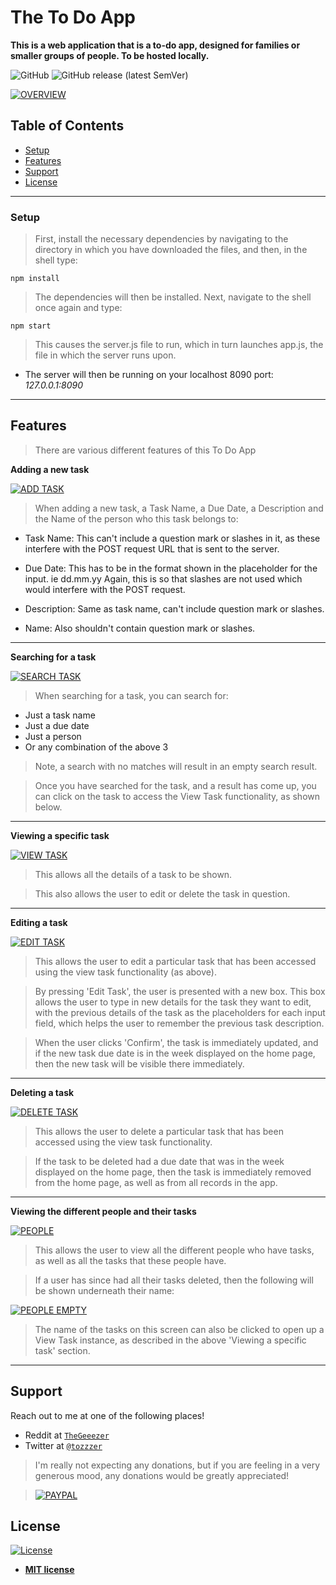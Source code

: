 # The To Do App

**This is a web application that is a to-do app, designed for families or smaller groups of people. To be hosted locally.**

![GitHub](https://img.shields.io/github/license/tom-pettit/ToDoApp?style=for-the-badge)
![GitHub release (latest SemVer)](https://img.shields.io/github/v/release/tom-pettit/ToDoApp?style=for-the-badge)

[![OVERVIEW](https://snipboard.io/fsJPyI.jpg)]()

## Table of Contents 
- [Setup](#setup)
- [Features](#features)
- [Support](#support)
- [License](#license)

---

### Setup
> First, install the necessary dependencies by navigating to the directory in which you have downloaded the files, and then, in the shell type:
```shell
npm install
```

> The dependencies will then be installed. Next, navigate to the shell once again and type:
```shell
npm start
```

> This causes the server.js file to run, which in turn launches app.js, the file in which the server runs upon.

- The server will then be running on your localhost 8090 port: *127.0.0.1:8090*

---

## Features
> There are various different features of this To Do App

**Adding a new task**

[![ADD TASK](https://media.giphy.com/media/jnEFrBpZlbwP0HAywL/giphy.gif)]()

> When adding a new task, a Task Name, a Due Date, a Description and the Name of the person who this task belongs to:

- Task Name: This can't include a question mark or slashes in it, as these interfere with the POST request URL that is sent to the server.

- Due Date: This has to be in the format shown in the placeholder for the input. ie dd.mm.yy Again, this is so that slashes are not used which would interfere with the POST request.

- Description: Same as task name, can't include question mark or slashes.

- Name: Also shouldn't contain question mark or slashes.

---

**Searching for a task**

[![SEARCH TASK](https://media.giphy.com/media/Yo8rW9g3zMeJ9e4Ub0/giphy.gif)]()

> When searching for a task, you can search for:
- Just a task name
- Just a due date
- Just a person
- Or any combination of the above 3 

> Note, a search with no matches will result in an empty search result.

> Once you have searched for the task, and a result has come up, you can click on the task to access the View Task functionality, as shown below.

---

**Viewing a specific task**

[![VIEW TASK](https://media.giphy.com/media/ZbaGQBw5ziruJnVL1j/giphy.gif)]()

> This allows all the details of a task to be shown. 

> This also allows the user to edit or delete the task in question.

---

**Editing a task**

[![EDIT TASK](https://media.giphy.com/media/IdCklBJnihabcq6g0o/giphy.gif)]()

> This allows the user to edit a particular task that has been accessed using the view task functionality (as above).

> By pressing 'Edit Task', the user is presented with a new box. This box allows the user to type in new details for the task they want to edit, with the previous details of the task as the placeholders for each input field, which helps the user to remember the previous task description.

> When the user clicks 'Confirm', the task is immediately updated, and if the new task due date is in the week displayed on the home page, then the new task will be visible there immediately.

---

**Deleting a task**

[![DELETE TASK](https://media.giphy.com/media/kdQtMPRy4s5xSNbqWR/giphy.gif)]()

> This allows the user to delete a particular task that has been accessed using the view task functionality.

> If the task to be deleted had a due date that was in the week displayed on the home page, then the task is immediately removed from the home page, as well as from all records in the app.

---

**Viewing the different people and their tasks**

[![PEOPLE](https://media.giphy.com/media/JsoBhMNaU6Klx3FTxo/giphy.gif)]()

> This allows the user to view all the different people who have tasks, as well as all the tasks that these people have.

> If a user has since had all their tasks deleted, then the following will be shown underneath their name:


[![PEOPLE EMPTY](https://snipboard.io/7qufMl.jpg)]()

> The name of the tasks on this screen can also be clicked to open up a View Task instance, as described in the above 'Viewing a specific task' section.

---

## Support

Reach out to me at one of the following places!

- Reddit at <a href="https://www.reddit.com/user/TheGeeezer" target="_blank">`TheGeeezer`</a>
- Twitter at <a href="https://twitter.com/tozzzer" target="_blank">`@tozzzer`</a>

> I'm really not expecting any donations, but if you are feeling in a very generous mood, any donations would be greatly appreciated!

> [![PAYPAL](https://www.paypalobjects.com/webstatic/mktg/Logo/pp-logo-200px.png)](https://paypal.me/tompettit7)



## License

[![License](http://img.shields.io/:license-mit-blue.svg?style=flat-square)](http://badges.mit-license.org)

- **[MIT license](http://opensource.org/licenses/mit-license.php)**

